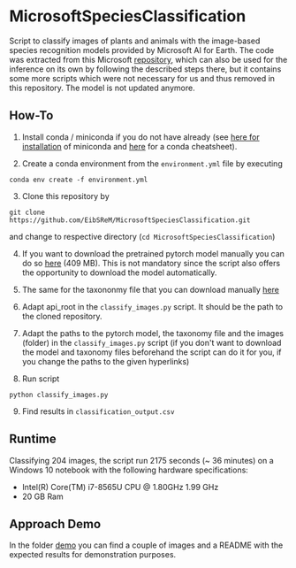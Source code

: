 # MicrosoftSpeciesClassification

Script to classify images of plants and animals with the image-based species recognition models provided by Microsoft AI for Earth. The code was extracted from this Microsoft [repository](https://github.com/microsoft/SpeciesClassification), which can also be used for the inference on its own by following the described steps there, but it contains some more scripts which were not necessary for us and thus removed in this repository. The model is not updated anymore.

## How-To

1. Install conda / miniconda if you do not have already (see [here for installation](https://docs.conda.io/en/latest/miniconda.html) of miniconda and [here](https://docs.conda.io/projects/conda/en/4.6.0/_downloads/52a95608c49671267e40c689e0bc00ca/conda-cheatsheet.pdf) for a conda cheatsheet).

2. Create a conda environment from the `environment.yml` file by executing
```
conda env create -f environment.yml
```

3. Clone this repository by
```
git clone https://github.com/EibSReM/MicrosoftSpeciesClassification.git
``` 
and change to respective directory (`cd MicrosoftSpeciesClassification`)

4. If you want to download the pretrained pytorch model manually you can do so [here](https://github.com/microsoft/SpeciesClassification) (409 MB). This is not mandatory since the script also offers the opportunity to download the model automatically.

5. The same for the taxononmy file that you can download manually [here](https://github.com/microsoft/SpeciesClassification)

6. Adapt api_root in the `classify_images.py` script. It should be the path to the cloned repository.

7. Adapt the paths to the pytorch model, the taxonomy file and the images (folder) in the `classify_images.py` script (if you don't want to download the model and taxonomy files beforehand the script can do it for you, if you change the paths to the given hyperlinks)

8. Run script 
```
python classify_images.py
```

9. Find results in `classification_output.csv`

## Runtime
Classifying 204 images, the script run 2175 seconds (~ 36 minutes) on a Windows 10 notebook with the following hardware specifications:
* Intel(R) Core(TM) i7-8565U CPU @ 1.80GHz   1.99 GHz
* 20 GB Ram

## Approach Demo 
In the folder [demo](/demo/) you can find a couple of images and a README with the expected results for demonstration purposes. 